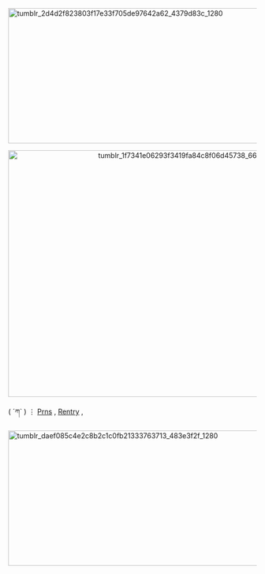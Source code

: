 <img width="1000" height="274" alt="tumblr_2d4d2f823803f17e33f705de97642a62_4379d83c_1280" src="https://github.com/user-attachments/assets/a5c6d6f8-a378-40d8-87c9-6ccaa1203adc" />

<p align="center"><img width="750" height="500" alt="tumblr_1f7341e06293f3419fa84c8f06d45738_665febf9_1280" src="https://github.com/user-attachments/assets/5957cd0d-5dd9-4a37-b185-a2a35975b1b0" /></p>

( ´ཀ` ) ⋮ [Prns](https://en.pronouns.page/@stableboy) , [Rentry](https://rentry.co/leadshots) , 

<img width="1000" height="274" alt="tumblr_daef085c4e2c8b2c1c0fb21333763713_483e3f2f_1280" src="https://github.com/user-attachments/assets/f3f8b882-7601-4ea0-9386-646cc902e44e" />
